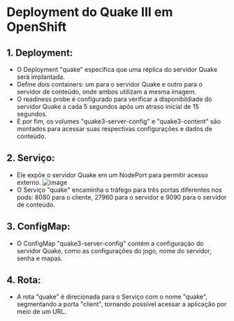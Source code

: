 # Deployment do Quake III em OpenShift

## 1. Deployment:
* O Deployment "quake" especifica que uma réplica do servidor Quake será implantada.
* Define dois containers: um para o servidor Quake e outro para o servidor de conteúdo, onde ambos utilizam a mesma imagem.
* O readiness probe é configurado para verificar a disponibildiade do servidor Quake a cada 5 segundos após um atraso inicial de 15 segundos.
* E por fim, os volumes "quake3-server-config" e "quake3-content" são montados para acessar suas respectivas configurações e dados de conteúdo.

## 2. Serviço:
* Ele expõe o servidor Quake em um NodePort para permitir acesso externo.
![image](https://github.com/thurdias/quake-3-deployment/assets/6502142/e555b6fc-27a3-4698-a911-fdd1d7778d94)
* O Serviço "quake" encaminha o tráfego para três portas diferentes nos pods: 8080 para o cliente, 27960 para o servidor e 9090 para o servidor de conteúdo.

## 3. ConfigMap: 
* O ConfigMap "quake3-server-config" contém a configuração do servidor Quake, como as configurações do jogo, nome do servidor, senha e mapas.

## 4. Rota:
* A rota "quake" é direcionada para o Serviço com o nome "quake", segmentando a porta "client", tornando possível acessar a aplicação por meio de um URL.

